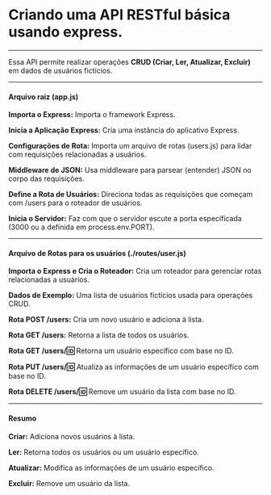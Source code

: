 # Criando uma API RESTful básica usando express.

---

Essa API permite realizar operações **CRUD (Criar, Ler, Atualizar, Excluir)** em dados de usuários fictícios.

---

#### Arquivo raiz (app.js)

**Importa o Express:** Importa o framework Express.

**Inicia a Aplicação Express:** Cria uma instância do aplicativo Express.

**Configurações de Rota:** Importa um arquivo de rotas (users.js) para lidar com requisições relacionadas a usuários.

**Middleware de JSON:** Usa middleware para parsear (entender) JSON no corpo das requisições.

**Define a Rota de Usuários:** Direciona todas as requisições que começam com /users para o roteador de usuários.

**Inicia o Servidor:** Faz com que o servidor escute a porta especificada (3000 ou a definida em process.env.PORT).

---

#### Arquivo de Rotas para os usuários (./routes/user.js)

**Importa o Express e Cria o Roteador:** Cria um roteador para gerenciar rotas relacionadas a usuários.

**Dados de Exemplo:** Uma lista de usuários fictícios usada para operações CRUD.

**Rota POST /users:** Cria um novo usuário e adiciona à lista.

**Rota GET /users:** Retorna a lista de todos os usuários.

**Rota GET /users/:id:** Retorna um usuário específico com base no ID.

**Rota PUT /users/:id:** Atualiza as informações de um usuário específico com base no ID.

**Rota DELETE /users/:id:** Remove um usuário da lista com base no ID.

---

#### Resumo


**Criar:** Adiciona novos usuários à lista.

**Ler:** Retorna todos os usuários ou um usuário específico.

**Atualizar:** Modifica as informações de um usuário específico.

**Excluir:** Remove um usuário da lista.